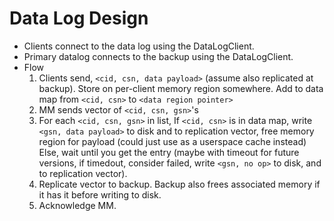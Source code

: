 # Data Log Design
* Clients connect to the data log using the DataLogClient. 
* Primary datalog connects to the backup using the DataLogClient. 
* Flow
    1) Clients send, `<cid, csn, data payload>` (assume also replicated at backup). Store on per-client memory region somewhere. Add to data map from `<cid, csn>` to `<data region pointer>` 
    2) MM sends vector of `<cid, csn, gsn>`'s
    3) For each `<cid, csn, gsn>` in list, 
        If `<cid, csn>` is in data map, write `<gsn, data payload>` to disk and to replication vector, free memory region for payload (could just use as a userspace cache instead)
        Else, wait until you get the entry (maybe with timeout for future versions, if timedout, consider failed, write `<gsn, no op>` to disk, and to replication vector).   
    4) Replicate vector to backup. Backup also frees associated memory if it has it before writing to disk.
    5) Acknowledge MM. 